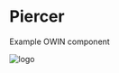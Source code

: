 # Piercer
Example OWIN component

![logo](https://upload.wikimedia.org/wikipedia/commons/e/e0/Venom_piercings_cropped.jpg)
